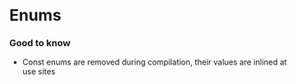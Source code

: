 # Enums

### Good to know

* Const enums are removed during compilation, their values are inlined at use sites
